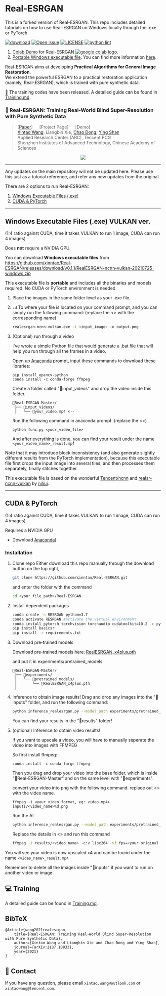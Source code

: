 # Real-ESRGAN

This is a forked version of Real-ESRGAN. This repo includes detailed tutorials on how to use Real-ESRGAN on Windows locally through the .exe or PyTorch. 

[![download](https://img.shields.io/github/downloads/xinntao/Real-ESRGAN/total.svg)](https://github.com/xinntao/Real-ESRGAN/releases)
[![Open issue](https://isitmaintained.com/badge/open/xinntao/Real-ESRGAN.svg)](https://github.com/xinntao/Real-ESRGAN/issues)
[![LICENSE](https://img.shields.io/github/license/xinntao/Real-ESRGAN.svg)](https://github.com/xinntao/Real-ESRGAN/blob/master/LICENSE)
[![python lint](https://github.com/xinntao/Real-ESRGAN/actions/workflows/pylint.yml/badge.svg)](https://github.com/xinntao/Real-ESRGAN/blob/master/.github/workflows/pylint.yml)

1. [Colab Demo](https://colab.research.google.com/drive/1sVsoBd9AjckIXThgtZhGrHRfFI6UUYOo) for Real-ESRGAN <a href="https://colab.research.google.com/drive/1k2Zod6kSHEvraybHl50Lys0LerhyTMCo?usp=sharing"><img src="https://colab.research.google.com/assets/colab-badge.svg" alt="google colab logo"></a>.
2. [Portable Windows executable file](https://github.com/xinntao/Real-ESRGAN/releases). You can find more information [here](#Portable-executable-files).

Real-ESRGAN aims at developing **Practical Algorithms for General Image Restoration**.<br>
We extend the powerful ESRGAN to a practical restoration application (namely, Real-ESRGAN), which is trained with pure synthetic data.

:triangular_flag_on_post: The training codes have been released. A detailed guide can be found in [Training.md](Training.md).

### :book: Real-ESRGAN: Training Real-World Blind Super-Resolution with Pure Synthetic Data

> [[Paper](https://arxiv.org/abs/2107.10833)] &emsp; [Project Page] &emsp; [Demo] <br>
> [Xintao Wang](https://xinntao.github.io/), Liangbin Xie, [Chao Dong](https://scholar.google.com.hk/citations?user=OSDCB0UAAAAJ), [Ying Shan](https://scholar.google.com/citations?user=4oXBp9UAAAAJ&hl=en) <br>
> Applied Research Center (ARC), Tencent PCG<br>
> Shenzhen Institutes of Advanced Technology, Chinese Academy of Sciences

<p align="center">
  <img src="assets/teaser.jpg">
</p>

---

Any updates on the main repository will not be updated here. Please use this just as a tutorial reference, and refer any new updates from the original. 

There are 2 options to run Real-ESRGAN:
1. [Windows Executable Files (.exe)](https://github.com/bycloudai/Real-ESRGAN-Windows/blob/master/README.md#windows-executable-files-exe-vulkan-ver)
2. [CUDA & PyTorch](https://github.com/bycloudai/Real-ESRGAN-Windows/blob/master/README.md#cuda--pytorch)

---

## Windows Executable Files (.exe) VULKAN ver. 
(1:4 ratio against CUDA, time it takes VULKAN to run 1 image, CUDA can run 4 images)

Does **not** require a NVIDIA GPU.

You can download **Windows executable files** from https://github.com/xinntao/Real-ESRGAN/releases/download/v0.1.1/RealESRGAN-ncnn-vulkan-20210725-windows.zip

This executable file is **portable** and includes all the binaries and models required. No CUDA or PyTorch environment is needed.<br>

1. Place the images in the same folder level as your .exe file.
2. `cd` To where your file is located on your command prompt, and you can simply run the following command:
   (replace the <> with the corresponding name)
   ```bash
   realesrgan-ncnn-vulkan.exe -i <input_image> -o output.png
   ```
3. (Optional) run through a video 

   I've wrote a simple Python file that would generate a .bat file that will help you run through all the frames in a video.
   
   Open up [Anaconda](https://www.anaconda.com/download/) prompt, input these commands to download these libraries:
   ```
   pip install opencv-python
   conda install -c conda-forge ffmpeg
   ```
   
   Create a folder called "📂input_videos" and drop the video inside this folder.
   ```
   📂Real-ESRGAN-Master/
    ├── 📂input_videos/
    │   └── 📜your_video.mp4 <--
   ```
   
   Run the following command in anaconda prompt: (replace the <>)
   ```
   python func.py <your_video_file>
   ```
   
   And after everything is done, you can find your result under the name `<your_video_name>_result.mp4`




Note that it may introduce block inconsistency (and also generate slightly different results from the PyTorch implementation), because this executable file first crops the input image into several tiles, and then processes them separately, finally stitches together.

This executable file is based on the wonderful [Tencent/ncnn](https://github.com/Tencent/ncnn) and [realsr-ncnn-vulkan](https://github.com/nihui/realsr-ncnn-vulkan) by [nihui](https://github.com/nihui).

---

## CUDA & PyTorch 
(1:4 ratio against CUDA, time it takes VULKAN to run 1 image, CUDA can run 4 images)

Requires a NVIDIA GPU

- Download [Anaconda](https://www.anaconda.com/download/))

### Installation

1. Clone repo 
    Either download this repo manually through the download button on the top right, 
    
    ```bash
    git clone https://github.com/xinntao/Real-ESRGAN.git
    ```
    and enter the folder with the command
    
    ```bash
    cd <your_file_path>/Real-ESRGAN
    ```

2. Install dependent packages

    ```bash
    conda create -n RESRGAN python=3.7
    conda activate RESRGAN #activate the virtual environment
    conda install pytorch torchvision torchaudio cudatoolkit=10.2 -c pytorch
    pip install basicsr
    pip install -r requirements.txt
    ```
    
3. Download pre-trained models
   
   Download pre-trained models here: [RealESRGAN_x4plus.pth](https://github.com/xinntao/Real-ESRGAN/releases/download/v0.1.0/RealESRGAN_x4plus.pth)
   
   and put it in experiments/pretrained_models
   
   ```
   📂Real-ESRGAN-Master/
    ├── 📂experiments/
    │   └── 📂pretrained_models/
    │       └── 📜RealESRGAN_x4plus.pth
    │   
   ```

4. Inference to obtain image results!
   Drag and drop any images into the "📂inputs" folder, and run the following command:
   ```bash
   python inference_realesrgan.py --model_path experiments/pretrained_models/RealESRGAN_x4plus.pth --input inputs
   ```
   You can find your results in the "📂results" folder!
   
5. (optional) Inference to obtain video results!
   
   If you want to upscale a video, you will have to manually seperate the video into images with FFMPEG
   
   So first install ffmpeg:
   ```
   conda install -c conda-forge ffmpeg
   ```
   Then you drag and drop your video into the base folder. which is inside "📂Real-ESRGAN-Master" and on the same level with "📂experiments". 
   
   convert your video into png with the following command. replace out <> with the video name.
   ```
   ffmpeg -i <your_video.format, eg: video.mp4> inputs/<video_name>%d.png
   ```
   
   Run the AI
   ```bash
   python inference_realesrgan.py --model_path experiments/pretrained_models/RealESRGAN_x4plus.pth --input inputs
   ```
   
   Replace the details in <> and run this command
   ```bash
   ffmpeg -i results/<video_name> -c:v libx264 -vf fps=<your original video's FPS> -pix_fmt yuv420p <video_name>_result.mp4
   ```
  You will see your video is now upscaled x4 and can be found under the name `<video_name>_result.mp4`
  
  Remember to delete all the images inside "📂inputs" if you want to run on another video or image.



## :computer: Training

A detailed guide can be found in [Training.md](Training.md).

## BibTeX

    @Article{wang2021realesrgan,
        title={Real-ESRGAN: Training Real-World Blind Super-Resolution with Pure Synthetic Data},
        author={Xintao Wang and Liangbin Xie and Chao Dong and Ying Shan},
        journal={arXiv:2107.10833},
        year={2021}
    }

## :e-mail: Contact

If you have any question, please email `xintao.wang@outlook.com` or `xintaowang@tencent.com`.
